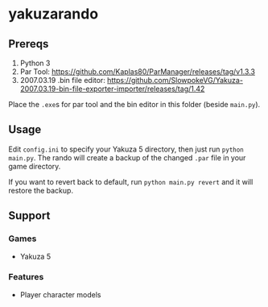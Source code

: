 # yakuzarando

## Prereqs

1. Python 3
2. Par Tool: https://github.com/Kaplas80/ParManager/releases/tag/v1.3.3
3. 2007.03.19 .bin file editor: https://github.com/SlowpokeVG/Yakuza-2007.03.19-bin-file-exporter-importer/releases/tag/1.42

Place the `.exe`s for par tool and the bin editor in this folder (beside `main.py`).

## Usage

Edit `config.ini` to specify your Yakuza 5 directory, then just run `python main.py`. The rando will create a backup of the changed `.par` file in your game directory.

If you want to revert back to default, run `python main.py revert` and it will restore the backup.

## Support

### Games

- Yakuza 5

### Features

- Player character models
